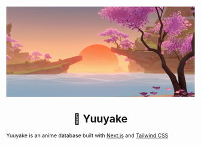 ![Header](./public/images/bg.png)

<h1 align="center">🌇 Yuuyake</h1>

Yuuyake is an anime database built with [Next.js](https://nextjs.org/) and [Tailwind CSS](https://tailwindcss.com/)
